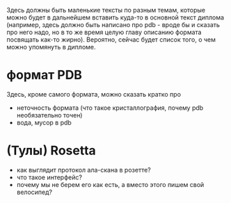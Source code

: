 Здесь должны быть маленькие тексты по разным темам, которые можно будет в дальнейшем вставить куда-то в основной текст диплома (например, здесь должно быть написано про pdb - вроде бы и сказать про него надо, но в то же время целую главу описанию формата посвящать как-то жирно). Вероятно, сейчас будет список того, о чем можно упомянуть в дипломе.

# формат PDB

Здесь, кроме самого формата, можно сказать кратко про
- неточность формата (что такое кристаллография, почему pdb необязательно точен)
- вода, мусор в pdb

# (Тулы) Rosetta

- как выглядит протокол ала-скана в розетте?
- что такое интерфейс?
- почему мы не берем его как есть, а вместо этого пишем свой велосипед?

